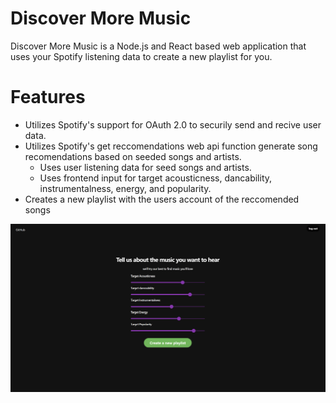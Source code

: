 # Discover More Music
Discover More Music is a Node.js and React based web application that uses your Spotify listening data to create a new playlist for you.

# Features
- Utilizes Spotify's support for OAuth 2.0 to securily send and recive user data.
- Utilizes Spotify's get reccomendations web api function generate song recomendations based on seeded songs and artists.
  - Uses user listening data for seed songs and artists.
  - Uses frontend input for target acousticness, dancability, instrumentalness, energy, and popularity.
- Creates a new playlist with the users account of the reccomended songs

![Parameter Sliders](/readme-images/sliders.png)
